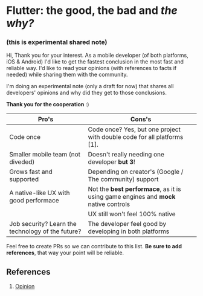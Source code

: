 # Flutter: the good, the bad and *the why?*
### (this is experimental shared note)

Hi,
Thank you for your interest. As a mobile developer (of both platforms, iOS & Android) I'd like to get the fastest conclusion in the most fast and reliable way. I'd like to read your opinions (with references to facts if needed) while sharing them with the community.

I'm doing an experimental note (only a draft for now) that shares all developers' opinions and why did they get to those conclusions.

**Thank you for the cooperation** :)


| Pro's  | Cons's |
| ------------- | ------------- |
| Code once |  Code once? Yes, but one project with double code for all platforms [1]. |
| Smaller mobile team (not diveded)  | Doesn't really needing one developer **but 3**!  |
| Grows fast and supported | Depending on creator's (Google / The community) support |
| A native-like UX with good performace | Not the **best performace**, as it is using game engines and **mock** native controls |
|  | UX still won't feel 100% native |
| Job security? Learn the technology of the future? | The developer feel good by developing in both platforms |

Feel free to create PRs so we can contribute to this list. **Be sure to add references**, that way your point will be reliable.


## References
1. [Opinion](https://www.youtube.com/watch?v=-n5G48o2bxQ)

